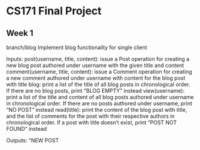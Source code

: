 # CS171 Final Project

## Week 1

branch/blog
Implement blog functionality for single client

Inputs:
post(username, title, content): issue a Post operation for creating a new blog post authored under username with the given title and content
comment(username, title, content): issue a Comment operation for creating a new comment authored under username with content for the blog post with title blog: print a list of the title of all blog posts in chronological order. If there are no blog posts, print “BLOG EMPTY” instead
view(username): print a list of the title and content of all blog posts authored under username in chronological order. If there are no posts authored under username, print “NO POST” instead
read(title): print the content of the blog post with title, and the list of comments for the post with their respective authors in chronological order. If a post with title doesn’t exist, print “POST NOT FOUND” instead

Outputs:
“NEW POST <title> from <username>”: output when a node successfully applies a decided Post operation to its blog. If a blog post with title already exists, the node should print “DUPLICATE TITLE” instead without creating any post
“NEW COMMENT on <title> from <username>”: output when a node applies a Comment operation to its blog. if a blog post with title does not exist, the node should print “CANNOT COMMENT” instead without creating any comment
“PREPARE/PROMISE/ACCEPT/ACCEPTED/DECIDE <ballot num>”: clearly indicate in console output whenever a protocol-related message is sent or received. You should include sender/recipient information and any additional information associated with these messages
“TIMEOUT”: output when an acceptor times out on waiting for the leader to decide on the operation it forwarded

branch/connect
5 'servers' interconnect
support blog functions
dummy leader election
replicated log

## Week 2

Leader election
Multi-Paxos consensus between servers

## Week 3

Crash failure & disk recovery
Network partition
Protocol relayed interface:
crash, failLink(dest), fixLink, blockchain, queue
Repair from other nodes
